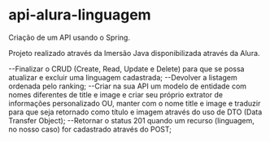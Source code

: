 # api-alura-linguagem

Criação de um API usando o Spring.

Projeto realizado através da Imersão Java disponibilizada através da Alura.

--Finalizar o CRUD (Create, Read, Update e Delete) para que se possa atualizar e excluir uma linguagem cadastrada;
--Devolver a listagem ordenada pelo ranking;
--Criar na sua API um modelo de entidade com nomes diferentes de title e image e criar seu próprio extrator de informações personalizado OU, manter com o nome title e image e traduzir para que seja retornado como título e imagem através do uso de DTO (Data Transfer Object);
--Retornar o status 201 quando um recurso (linguagem, no nosso caso) for cadastrado através do POST;
